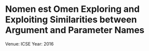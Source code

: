 # Nomen est Omen Exploring and Exploiting Similarities between Argument and Parameter Names

Venue: ICSE
Year: 2016